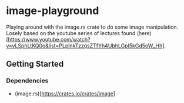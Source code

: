 # image-playground

Playing around with the image.rs crate to do some image manipulation. Losely based on the
youtube series of lectures found (here)[https://www.youtube.com/watch?v=vLSphLtKQ0o&list=PLplnkTzzqsZTfYh4UbhLGpI5kGd5oW_Hh].

## Getting Started

### Dependencies

* (image.rs)[https://crates.io/crates/image]

